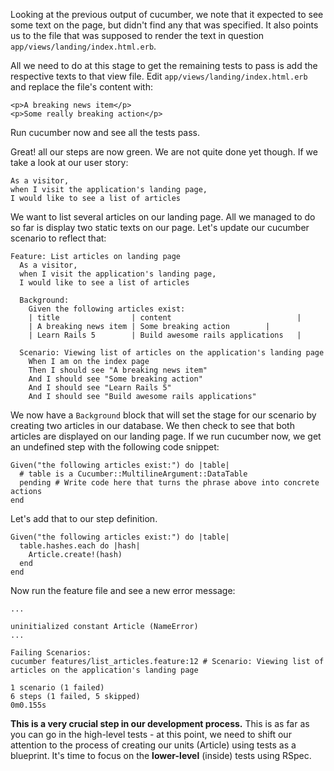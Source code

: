 Looking at the previous output of cucumber, we note that it expected to see some text on the page, but didn't find any that was specified. It also points us to the file that was supposed to render the text in question `app/views/landing/index.html.erb`.

All we need to do at this stage to get the remaining tests to pass is add the respective texts to that view file. Edit `app/views/landing/index.html.erb` and replace the file's content with:

    <p>A breaking news item</p>
    <p>Some really breaking action</p>

Run cucumber now and see all the tests pass.

Great! all our steps are now green. We are not quite done yet though. If we take a look at our user story:

    As a visitor, 
    when I visit the application's landing page,
    I would like to see a list of articles

We want to list several articles on our landing page. All we managed to do so far is display two static texts on our page. Let's update our cucumber scenario to reflect that:

    Feature: List articles on landing page
      As a visitor,
      when I visit the application's landing page,
      I would like to see a list of articles

      Background: 
        Given the following articles exist:
        | title                | content                            |
        | A breaking news item | Some breaking action        |
        | Learn Rails 5        | Build awesome rails applications   |

      Scenario: Viewing list of articles on the application's landing page
        When I am on the index page
        Then I should see "A breaking news item"
        And I should see "Some breaking action"
        And I should see "Learn Rails 5"
        And I should see "Build awesome rails applications"

We now have a `Background` block that will set the stage for our scenario by creating two articles in our database. We then check to see that both articles are displayed on our landing page. If we run cucumber now, we get an undefined step with the following code snippet:

    Given("the following articles exist:") do |table|
      # table is a Cucumber::MultilineArgument::DataTable
      pending # Write code here that turns the phrase above into concrete actions
    end

Let's add that to our step definition.

    Given("the following articles exist:") do |table|
      table.hashes.each do |hash|
        Article.create!(hash)
      end
    end

Now run the feature file and see a new error message:

    ...

    uninitialized constant Article (NameError) 
    ...

    Failing Scenarios:
    cucumber features/list_articles.feature:12 # Scenario: Viewing list of articles on the application's landing page

    1 scenario (1 failed)
    6 steps (1 failed, 5 skipped)
    0m0.155s

**This is a very crucial step in our development process.** This is as far as you can go in the high-level tests - at this point, we need to shift our attention to the process of creating our units (Article) using tests as a blueprint. It's time to focus on the **lower-level** (inside) tests using RSpec.
